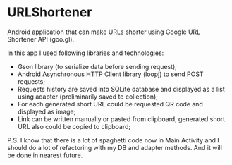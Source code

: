 # URLShortener
Android application that can make URLs shorter using Google URL Shortener API (goo.gl).

In this app I used following libraries and technologies:
- Gson library (to serialize data before sending request);
- Android Asynchronous HTTP Client library (loopj) to send POST requests;
- Requests history are saved into SQLite database and displayed as a list using adapter (preliminarily saved to collection);
- For each generated short URL could be requested QR code and displayed as image;
- Link can be written manually or pasted from clipboard, generated short URL also could be copied to clipboard;

P.S. I know that there is a lot of spaghetti code now in Main Activity and I should do a lot of refactoring with my DB and adapter methods. And it will be done in nearest future.
